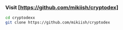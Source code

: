 ### Visit [https://github.com/mikiish/cryptodex]

```bash
cd cryptodexx
git clone https://github.com/mikiish/cryptodex
```
